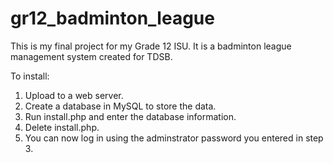 # gr12_badminton_league
This is my final project for my Grade 12 ISU. It is a badminton league management system created for TDSB.

To install:

1. Upload to a web server.
2. Create a database in MySQL to store the data.
3. Run install.php and enter the database information.
4. Delete install.php.
5. You can now log in using the adminstrator password you entered in step 3.
